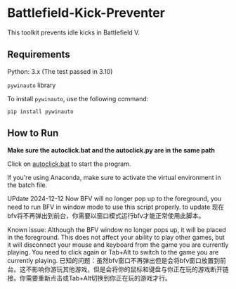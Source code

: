 # Battlefield-Kick-Preventer

This toolkit prevents idle kicks in Battlefield V.

## Requirements 

Python: 3.x (The test passed in 3.10) 

`pywinauto` library

To install `pywinauto`, use the following command:

```
pip install pywinauto
```

## How to Run
**Make sure the autoclick.bat and the autoclick.py are in the same path**

Click on [autoclick.bat](https://github.com/SY-Ch/Battlefield-Kick-Preventer/blob/main/autoclick.bat) to start the program.

If you're using Anaconda, make sure to activate the virtual environment in the batch file.

UPdate 2024-12-12
Now BFV will no longer pop up to the foreground, you need to run BFV in window mode to use this script properly. to update
现在bfv将不再弹出到前台，你需要以窗口模式运行bfv才能正常使用此脚本。

Known issue: Although the BFV window no longer pops up, it will be placed in the foreground. This does not affect your ability to play other games, but it will disconnect your mouse and keyboard from the game you are currently playing. You need to click again or Tab+Alt to switch to the game you are currently playing.
已知的问题：虽然bfv窗口不再弹出但是会将bfv窗口放置到前台。这不影响你游玩其他游戏，但是会将你的鼠标和键盘与你正在玩的游戏断开链接。你需要重新点击或Tab+Alt切换到你正在玩的游戏才行。
